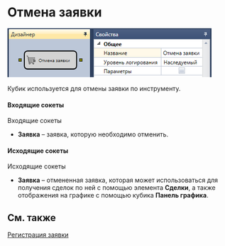 # Отмена заявки

![Designer Cancellations 00](../images/Designer_Cancellations_00.png)

Кубик используется для отмены заявки по инструменту.

#### Входящие сокеты

Входящие сокеты

- **Заявка** – заявка, которую необходимо отменить.

#### Исходящие сокеты

Исходящие сокеты

- **Заявка** – отмененная заявка, которая может использоваться для получения сделок по ней с помощью элемента **Сделки**, а также отображения на графике с помощью кубика **Панель графика**.

## См. также

[Регистрация заявки](Designer_Position_opening.md)

